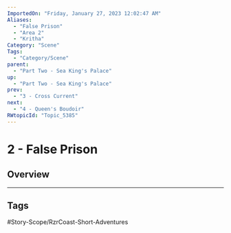 ```yaml
---
ImportedOn: "Friday, January 27, 2023 12:02:47 AM"
Aliases:
  - "False Prison"
  - "Area 2"
  - "Kritha"
Category: "Scene"
Tags:
  - "Category/Scene"
parent:
  - "Part Two - Sea King's Palace"
up:
  - "Part Two - Sea King's Palace"
prev:
  - "3 - Cross Current"
next:
  - "4 - Queen's Boudoir"
RWtopicId: "Topic_5385"
---
```

# 2 - False Prison
## Overview

---
## Tags
#Story-Scope/RzrCoast-Short-Adventures

